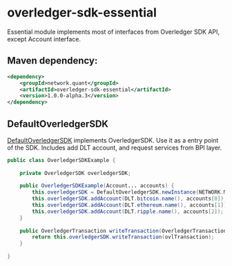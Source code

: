 # overledger-sdk-essential

Essential module implements most of interfaces from Overledger SDK API, except Account interface.

## Maven dependency:

```xml
<dependency>
    <groupId>network.quant</groupId>
    <artifactId>overledger-sdk-essential</artifactId>
    <version>1.0.0-alpha.3</version>
</dependency>
```

## DefaultOverledgerSDK

[DefaultOverledgerSDK](./src/network/quant/essential/DefaultOverledgerSDK.java) implements OverledgerSDK.
Use it as a entry point of the SDK. Includes add DLT account, and request services from BPI layer.

```java
public class OverledgerSDKExample {
    
    private OverledgerSDK overledgerSDK;
    
    public OverledgerSDKExample(Account... accounts) {
        this.overledgerSDK = DefaultOverledgerSDK.newInstance(NETWORK.MAIN);
        this.overledgerSDK.addAccount(DLT.bitcoin.name(), accounts[0]);
        this.overledgerSDK.addAccount(DLT.ethereum.name(), accounts[1]);
        this.overledgerSDK.addAccount(DLT.ripple.name(), accounts[2]);
    }
    
    public OverledgerTransaction writeTransaction(OverledgerTransaction ovlTransaction) {
        return this.overledgerSDK.writeTransaction(ovlTransaction);
    }
    
}
```
